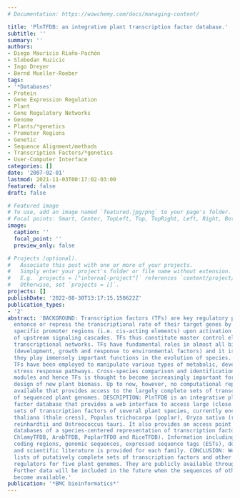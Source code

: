 ```yaml
---
# Documentation: https://wowchemy.com/docs/managing-content/

title: 'PlnTFDB: an integrative plant transcription factor database.'
subtitle: ''
summary: ''
authors:
- Diego Mauricio Riaño-Pachón
- Slobodan Ruzicic
- Ingo Dreyer
- Bernd Mueller-Roeber
tags:
- '*Databases'
- Protein
- Gene Expression Regulation
- Plant
- Gene Regulatory Networks
- Genome
- Plants/*genetics
- Promoter Regions
- Genetic
- Sequence Alignment/methods
- Transcription Factors/*genetics
- User-Computer Interface
categories: []
date: '2007-02-01'
lastmod: 2021-11-03T00:17:02-03:00
featured: false
draft: false

# Featured image
# To use, add an image named `featured.jpg/png` to your page's folder.
# Focal points: Smart, Center, TopLeft, Top, TopRight, Left, Right, BottomLeft, Bottom, BottomRight.
image:
  caption: ''
  focal_point: ''
  preview_only: false

# Projects (optional).
#   Associate this post with one or more of your projects.
#   Simply enter your project's folder or file name without extension.
#   E.g. `projects = ["internal-project"]` references `content/project/deep-learning/index.md`.
#   Otherwise, set `projects = []`.
projects: []
publishDate: '2022-08-30T13:17:15.150622Z'
publication_types:
- '2'
abstract: 'BACKGROUND: Transcription factors (TFs) are key regulatory proteins that
  enhance or repress the transcriptional rate of their target genes by binding to
  specific promoter regions (i.e. cis-acting elements) upon activation or de-activation
  of upstream signaling cascades. TFs thus constitute master control elements of dynamic
  transcriptional networks. TFs have fundamental roles in almost all biological processes
  (development, growth and response to environmental factors) and it is assumed that
  they play immensely important functions in the evolution of species. In plants,
  TFs have been employed to manipulate various types of metabolic, developmental and
  stress response pathways. Cross-species comparison and identification of regulatory
  modules and hence TFs is thought to become increasingly important for the rational
  design of new plant biomass. Up to now, however, no computational repository is
  available that provides access to the largely complete sets of transcription factors
  of sequenced plant genomes. DESCRIPTION: PlnTFDB is an integrative plant transcription
  factor database that provides a web interface to access large (close to complete)
  sets of transcription factors of several plant species, currently encompassing Arabidopsis
  thaliana (thale cress), Populus trichocarpa (poplar), Oryza sativa (rice), Chlamydomonas
  reinhardtii and Ostreococcus tauri. It also provides an access point to its daughter
  databases of a species-centered representation of transcription factors (OstreoTFDB,
  ChlamyTFDB, ArabTFDB, PoplarTFDB and RiceTFDB). Information including protein sequences,
  coding regions, genomic sequences, expressed sequence tags (ESTs), domain architecture
  and scientific literature is provided for each family. CONCLUSION: We have created
  lists of putatively complete sets of transcription factors and other transcriptional
  regulators for five plant genomes. They are publicly available through http://plntfdb.bio.uni-potsdam.de.
  Further data will be included in the future when the sequences of other plant genomes
  become available.'
publication: '*BMC bioinformatics*'
---
```

